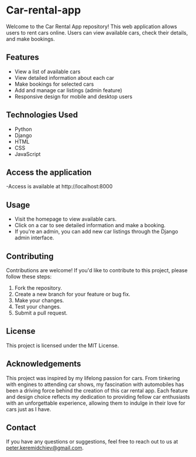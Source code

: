 # Car-rental-app
 
Welcome to the Car Rental App repository! This web application allows users to rent cars online. Users can view available cars, check their details, and make bookings.

## Features

- View a list of available cars
- View detailed information about each car
- Make bookings for selected cars
- Add and manage car listings (admin feature)
- Responsive design for mobile and desktop users

## Technologies Used

- Python
- Django
- HTML
- CSS
- JavaScript

## Access the application

-Access is available at http://localhost:8000

## Usage

- Visit the homepage to view available cars.
- Click on a car to see detailed information and make a booking.
- If you're an admin, you can add new car listings through the Django admin interface.

## Contributing

Contributions are welcome! If you'd like to contribute to this project, please follow these steps:

1. Fork the repository.
2. Create a new branch for your feature or bug fix.
3. Make your changes.
4. Test your changes.
5. Submit a pull request.

## License

This project is licensed under the MIT License.

## Acknowledgements

This project was inspired by my lifelong passion for cars. From tinkering with engines to attending car shows, my fascination with automobiles has been a driving force behind the creation of this car rental app. Each feature and design choice reflects my dedication to providing fellow car enthusiasts with an unforgettable experience, allowing them to indulge in their love for cars just as I have. 

## Contact

If you have any questions or suggestions, feel free to reach out to us at peter.keremidchiev@gmail.com.

